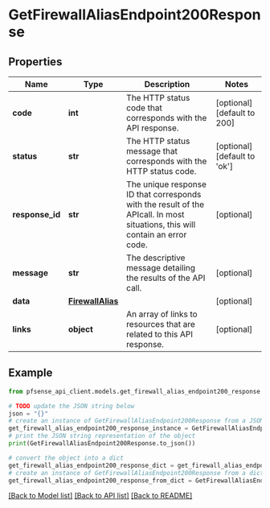 # GetFirewallAliasEndpoint200Response


## Properties

Name | Type | Description | Notes
------------ | ------------- | ------------- | -------------
**code** | **int** | The HTTP status code that corresponds with the API response. | [optional] [default to 200]
**status** | **str** | The HTTP status message that corresponds with the HTTP status code. | [optional] [default to 'ok']
**response_id** | **str** | The unique response ID that corresponds with the result of the APIcall. In most situations, this will contain an error code. | [optional] 
**message** | **str** | The descriptive message detailing the results of the API call. | [optional] 
**data** | [**FirewallAlias**](FirewallAlias.md) |  | [optional] 
**links** | **object** | An array of links to resources that are related to this API response. | [optional] 

## Example

```python
from pfsense_api_client.models.get_firewall_alias_endpoint200_response import GetFirewallAliasEndpoint200Response

# TODO update the JSON string below
json = "{}"
# create an instance of GetFirewallAliasEndpoint200Response from a JSON string
get_firewall_alias_endpoint200_response_instance = GetFirewallAliasEndpoint200Response.from_json(json)
# print the JSON string representation of the object
print(GetFirewallAliasEndpoint200Response.to_json())

# convert the object into a dict
get_firewall_alias_endpoint200_response_dict = get_firewall_alias_endpoint200_response_instance.to_dict()
# create an instance of GetFirewallAliasEndpoint200Response from a dict
get_firewall_alias_endpoint200_response_from_dict = GetFirewallAliasEndpoint200Response.from_dict(get_firewall_alias_endpoint200_response_dict)
```
[[Back to Model list]](../README.md#documentation-for-models) [[Back to API list]](../README.md#documentation-for-api-endpoints) [[Back to README]](../README.md)


